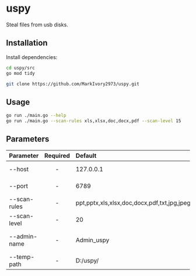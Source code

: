 # uspy

Steal files from usb disks.

## Installation

Install dependencies:

```bash
cd uspy/src
go mod tidy
```

```bash
git clone https://github.com/MarkIvory2973/uspy.git
```

## Usage

```bash
go run ./main.go --help
go run ./main.go --scan-rules xls,xlsx,doc,docx,pdf --scan-level 15
```

## Parameters

|Parameter|Required|Default|Description|
|:-|:-:|:-|:-|
|--host|-|127.0.0.1|HTTP Server host|
|--port|-|6789|HTTP Server port|
|--scan-rules|-|ppt,pptx,xls,xlsx,doc,docx,pdf,txt,jpg,jpeg,png,bmp,gif|Scan rules|
|--scan-level|-|20|Scan level|
|--admin-name|-|Admin_uspy|Admin USB volume name|
|--temp-path|-|D:/uspy/|Temporary folder path|
